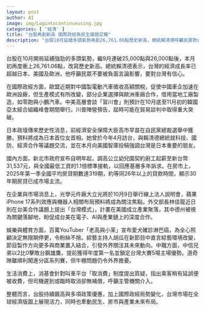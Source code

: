```yaml
---
layout: post
author: AI
image: img/Logintocontinueusing.jpg
categories: [ '經濟' ]
title: "台股再創新高 國際政經與民生議題交織"  
description: "台股10月延續多頭氣勢再創26,761.06點歷史新高，總統賴清德呼籲民眾對台灣有信心。歐盟對中國電動車加徵關稅促使在歐設廠，中美高層峰會在即，日本首位女首相高市早苗誕生；國內調高幼兒園廚工薪資、房貸期限拉長，企業布局AI與科技合作，美台產業鏈深化。娛樂圈與體育賽事掀話題，消基會質疑叫車平台取消費制度，整體市場與民生政策互動密切。"
---
```

台股在10月開局延續強勁的多頭氣勢，繼9月連破25,000點與26,000點後，本月初再度衝上26,761.06點，改寫歷史新高。總統賴清德表示，台灣的經濟成長率已超越日本、美國及歐洲，他呼籲民眾不要被負面言論影響，要對台灣有信心。

在國際政經方面，歐盟近期對中國製電動汽車徵收高額關稅，促使中國車企加速在歐洲設廠，但生產模式有所改變，部分企業選擇與歐洲車廠合作，借用當地工廠製造，如零跑與小鵬汽車。中美高層會談「習川會」則預計在10月底至11月初的韓國亞太經合組織峰會期間舉行。川普陣營預告，屆時可能在貿易談判中取得重大突破。

日本政壇傳來歷史性消息，前經濟安全保障大臣高市早苗在自民黨總裁選舉中獲勝，預料將成為日本首位女首相。她曾於今年4月訪台，與賴清德總統就科技、國防、經濟合作等議題交流，並在本月向美國智庫投稿強調台灣是日本重要的朋友。

國內方面，新北市政府宣布自明年起，調高公立幼兒園契約廚工起薪至新台幣31,537元，與全國最低工資的1.1倍標準接軌，以回應基層多年訴求。在房市上，2025年第一季全國平均房貸期數達319期，約等同26年以上的貸款時間，顯示30年期房貸已成市場主流。

在企業與市場消息上，光學元件廠大立光將於10月9日舉行線上法人說明會，蘋果iPhone 17系列效應與機器人相關布局預料將成為關注焦點。外交部長林佳龍近日則在台美合作議題上提出「台灣模式」，計畫在美國成立產業聚落，其中德州被視為關鍵落腳地，盼促成台美在電子、AI與產業鏈上的深度合作。

娛樂與體育方面，百萬YouTuber「老高與小茉」宣布愛犬確診淋巴癌，為全心照顧決定無限期停更，令粉絲不捨。綜藝主持人胡瓜在新節目中直言綜藝環境改變，節目製作方向更多與商業置入結合，引發外界關注其未來動向。中職方面，中信兄弟以2比0擊敗台鋼雄鷹，提前獲得年度第一名並鎖定台灣大賽5場主場優勢。道奇隊雖順利闖進分區系列賽，但牛棚問題仍令外界擔憂。

生活消費上，消基會針對叫車平台「取消費」制度提出質疑，指出乘客稍有延誤便被收費，但司機遲到或臨時取消卻無補償，呼籲主管機關介入。  

整體而言，台股持續飆高與多項政策優惠，加上國際政經局勢變化，台灣市場在全球經濟版圖上展現活力，同時也牽動民生、房市與產業未來布局。